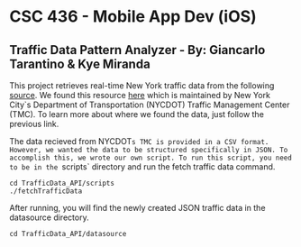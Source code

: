 # CSC 436 - Mobile App Dev (iOS)
## Traffic Data Pattern Analyzer - By: Giancarlo Tarantino & Kye Miranda


This project retrieves real-time New York traffic data from the following
[source](http://207.251.86.229/nyc-links-cams/LinkSpeedQuery.txt). We found
this resource [here](https://data.cityofnewyork.us/Transportation/Real-Time-Traffic-Speed-Data/xsat-x5sa)
which is maintained by New York City`s Department of Transportation (NYCDOT)
Traffic Management Center (TMC). To learn more about where we found the data,
just follow the previous link.

The data recieved from NYCDOT`s TMC is provided in a CSV format. However, we
wanted the data to be structured specifically in JSON. To accomplish this, we
wrote our own script. To run this script, you need to be in the `scripts`
directory and run the fetch traffic data command.
```
cd TrafficData_API/scripts
./fetchTrafficData
```

After running, you will find the newly created JSON traffic data in the
datasource directory.
```
cd TrafficData_API/datasource
```
